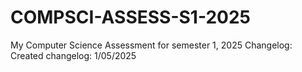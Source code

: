 # COMPSCI-ASSESS-S1-2025
My Computer Science Assessment for semester 1, 2025
Changelog:
Created changelog: 1/05/2025
